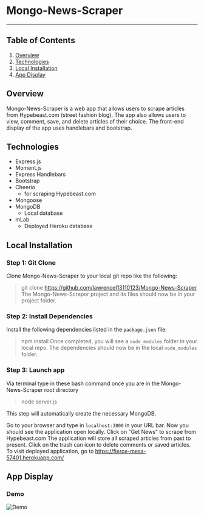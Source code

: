 # Mongo-News-Scraper
----------
## Table of Contents 
1. [Overview](#overview)
2. [Technologies](#technologies)
3. [Local Installation](#installation)
4. [App Display](#display)

<a name="overview"></a>
## Overview 
Mongo-News-Scraper is a web app that allows users to scrape articles from Hypebeast.com (street fashion blog). The app also allows users to view, comment, save, and delete articles of their choice. The front-end display of the app uses handlebars and bootstrap.  

<a name="technologies"></a>
## Technologies
 - Express.js 
 - Moment.js
 - Express Handlebars
 - Bootstrap
 - Cheerio
 	- for scraping Hypebeast.com 
 - Mongoose 
 - MongoDB
 	- Local database
 - mLab 
 	- Deployed Heroku database 

<a name="installation"></a>
## Local Installation
### Step 1: Git Clone
Clone Mongo-News-Scraper to your local git repo like the following:
> git clone https://github.com/lawrencel13110123/Mongo-News-Scraper
The Mongo-News-Scraper project and its files should now be in your project folder.

### Step 2: Install Dependencies
Install the following dependencies listed in the `package.json` file: 
> npm install
Once completed, you will see a `node_modules` folder in your local repo.
The dependencies should now be in the local `node_modules` folder.

### Step 3: Launch app 
Via terminal type in these bash command once you are in the Mongo-News-Scraper root directory 
> node server.js 

This step will automatically create the necessary MongoDB. 

Go to your browser and type in `localhost:3000` in your URL bar. Now you should see the application open locally.
Click on "Get News" to scrape from Hypebeast.com 
The application will store all scraped articles from past to present. 
Click on the trash can icon to delete comments or saved articles. 
To visit deployed application, go to https://fierce-mesa-57401.herokuapp.com/

<a name="display"></a>
## App Display
### Demo
![Demo](/public/assets/images/demo.gif)